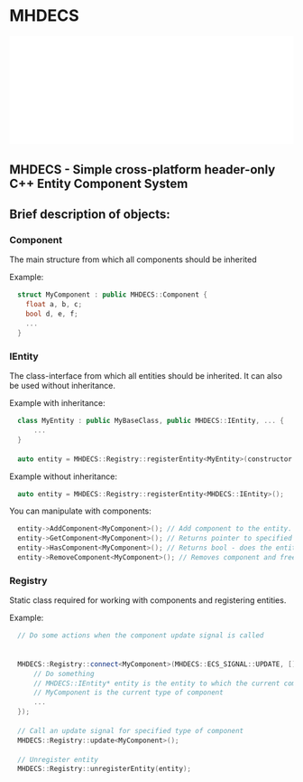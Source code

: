 # MHDECS

![Logo](logo.PNG)

## MHDECS - Simple cross-platform header-only C++ Entity Component System

## Brief description of objects:

### Component

The main structure from which all components should be inherited

Example:
```cpp
  struct MyComponent : public MHDECS::Component {
    float a, b, c;
    bool d, e, f;
    ...
  }

```

### IEntity

The class-interface from which all entities should be inherited. It can also be used without inheritance.

Example with inheritance:
```cpp
  class MyEntity : public MyBaseClass, public MHDECS::IEntity, ... {
      ...
  }

  auto entity = MHDECS::Registry::registerEntity<MyEntity>(constructor args...);
```

Example without inheritance:
```cpp
  auto entity = MHDECS::Registry::registerEntity<MHDECS::IEntity>();
```

You can manipulate with components:

```cpp
  entity->AddComponent<MyComponent>(); // Add component to the entity. Each component can only be added once. Returns reference to the created component.
  entity->GetComponent<MyComponent>(); // Returns pointer to specified component if exists, otherwise nullptr
  entity->HasComponent<MyComponent>(); // Returns bool - does the entity has component
  entity->RemoveComponent<MyComponent>(); // Removes component and frees memory
```


### Registry

Static class required for working with components and registering entities.

Example:

```cpp
  // Do some actions when the component update signal is called

  
  MHDECS::Registry::connect<MyComponent>(MHDECS::ECS_SIGNAL::UPDATE, [] (MHDECS::IEntity* entity) {
      // Do something
      // MHDECS::IEntity* entity is the entity to which the current component is attached
      // MyComponent is the current type of component
      ...
  });

  // Call an update signal for specified type of component
  MHDECS::Registry::update<MyComponent>();

  // Unregister entity
  MHDECS::Registry::unregisterEntity(entity);

```

